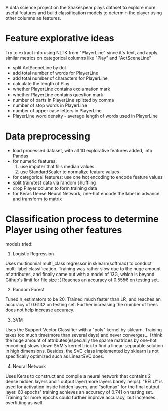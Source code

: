 A data science project on the Shakespear plays dataset to explore more useful features and build classification models to determin the player using other columns as features.


# Feature explorative ideas
Try to extract info using NLTK from "PlayerLine" since it's text, and apply similar metrics on categorical columns like "Play" and "ActSceneLine"
- split ActSceneLine by dot
- add total number of words for PlayerLine
- add total number of characters for PlayerLine
- calculate the length of Play
- whether PlayerLine contains exclamation mark
- whether PlayerLine contains question mark
- number of parts in PlayerLine splitted by comma
- number of stop words in PlayerLine 
- number of upper case letters in PlayerLine
- PlayerLine word density - average length of words used in PlayerLine


# Data preprocessing
- load processed dataset, with all 10 explorative features added, into Pandas
- for numeric features:
  1. use imputer that fills median values
  2. use StandardScaler to normalize feature values
- for categorical features: use one hot encoding to encode feature values
- split train/test data via random shuffling
- drop Player column to form training data
- for Keras Dense Neural Network, one-hot encode the label in advance and transform to matrix


# Classification process to determine Player using other features
models tried:

1. Logistic Regression

Uses multinomial multi_class regressor in sklearn(softmax) to conduct multi-label classification.
Training was rather slow due to the huge amount of attributes, and finally came out with a model of 13G, which is beyond Github's limit for file size :(
Reaches an accuracy of 0.5556 on testing set.

2. Random Forest

Tuned n_estimators to be 20. Trained much faster than LR, and reaches an accuracy of 0.6132 on testing set.
Further increasing the number of trees does not help increase accuracy.

3. SVM

Uses the Support Vector Classifier with a "poly" kernel by sklearn. Training takes too much time(more than several days) and never converges...
I think the huge amount of attributes(especially the sparse matrices by one-hot encoding) slows down SVM's kernel trick to find a linear-separable solution in high dimensions.
Besides, the SVC class implemented by sklearn is not specifically optimized such as LinearSVC does.

4. Neural Network

Uses Keras to construct and compile a neural network that contains 2 dense hidden layers and 1 output layer(more layers barely helps).
"RELU" is used for activation inside hidden layers, and "softmax" for the final output layer.
60 epochs' training achieves an accuracy of 0.741 on testing set. Training for more epochs could further improve accuracy, but increases overfitting as well.
